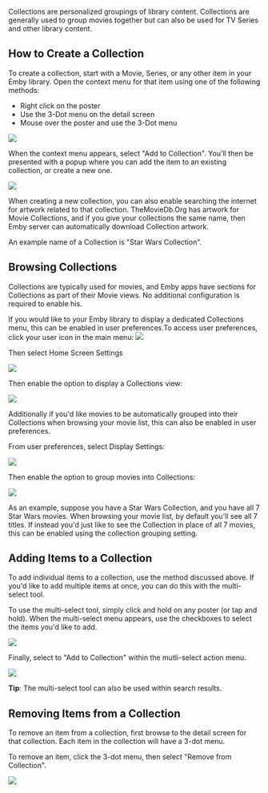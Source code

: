 Collections are personalized groupings of library content. Collections are generally used to group movies together but can also be used for TV Series and other library content.

## How to Create a Collection

To create a collection, start with a Movie, Series, or any other item in your Emby library. Open the context menu for that item using one of the following methods:

* Right click on the poster
* Use the 3-Dot menu on the detail screen
* Mouse over the poster and use the 3-Dot menu

![](images/server/collections1.png)

When the context menu appears, select "Add to Collection". You'll then be presented with a popup where you can add the item to an existing collection, or create a new one.

![](images/server/collections2.png)

When creating a new collection, you can also enable searching the internet for artwork related to that collection. TheMovieDb.Org has artwork for Movie Collections, and if you give your collections the same name, then Emby server can automatically download Collection artwork.

An example name of a Collection is "Star Wars Collection".

## Browsing Collections

Collections are typically used for movies, and Emby apps have sections for Collections as part of their Movie views. No additional configuration is required to enable his.

If you would like to your Emby library to display a dedicated Collections menu, this can be enabled in user preferences.To access user preferences, click your user icon in the main menu:
![](images/server/userpreferences1.png)

Then select Home Screen Settings

![](images/server/userpreferences2.png)

Then enable the option to display a Collections view:

![](images/server/collections6.png)

Additionally if you'd like movies to be automatically grouped into their Collections when browsing your movie list, this can also be enabled in user preferences. 

From user preferences, select Display Settings:

![](images/server/userpreferences2.png)

Then enable the option to group movies into Collections:

![](images/server/collections7.png)

As an example, suppose you have a Star Wars Collection, and you have all 7 Star Wars movies. When browsing your movie list, by default you'll see all 7 titles. If instead you'd just like to see the Collection in place of all 7 movies, this can be enabled using the collection grouping setting.

## Adding Items to a Collection

To add individual items to a collection, use the method discussed above. If you'd like to add multiple items at once, you can do this with the multi-select tool.

To use the multi-select tool, simply click and hold on any poster (or tap and hold). When the multi-select menu appears, use the checkboxes to select the items you'd like to add.

![](images/server/collections3.png)

Finally, select to "Add to Collection" within the mutli-select action menu.

![](images/server/collections4.png)

**Tip**: The multi-select tool can also be used within search results.

## Removing Items from a Collection

To remove an item from a collection, first browse to the detail screen for that collection. Each item in the collection will have a 3-dot menu. 

To remove an item, click the 3-dot menu, then select "Remove from Collection".

![](images/server/collections5.png)